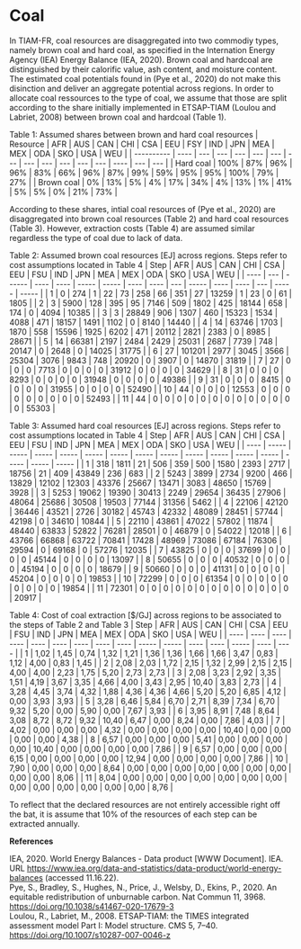 # Coal

In TIAM-FR, coal resources are disaggregated into two commodiy types, namely brown coal and hard coal, as specified in the Internation Energy Agency (IEA) Energy Balance (IEA, 2020). Brown coal and hardcoal are distinguished by their calorific value, ash content, and moisture content. The estimated coal potentials found in (Pye et al., 2020) do not make this disinction and deliver an aggregate potential across regions. In order to allocate coal ressources to the type of coal, we assume that those are split according to the share initially implemented in ETSAP-TIAM (Loulou and Labriet, 2008) between brown coal and hardcoal (Table 1).

Table 1: Assumed shares between brown and hard coal resources
| Resource   | AFR  | AUS | CAN | CHI | CSA | EEU | FSY | IND | JPN | MEA | MEX | ODA | SKO  | USA | WEU |
| ---------- | ---- | --- | --- | --- | --- | --- | --- | --- | --- | --- | --- | --- | ---- | --- | --- |
| Hard coal  | 100% | 87% | 96% | 96% | 83% | 66% | 96% | 87% | 99% | 59% | 95% | 95% | 100% | 79% | 27% |
| Brown coal | 0%   | 13% | 5%  | 4%  | 17% | 34% | 4%  | 13% | 1%  | 41% | 5%  | 5%  | 0%   | 21% | 73% |

According to these shares, intial coal resources of (Pye et al., 2020) are disaggregated into brown coal resources (Table 2) and hard coal resources (Table 3). However, extraction costs (Table 4) are assumed similar regardless the type of coal due to lack of data.

Table 2: Assumed brown coal resources \[EJ\] across regions. Steps refer to cost assumptions located in Table 4
| Step | AFR | AUS    | CAN  | CHI  | CSA   | EEU   | FSU  | IND  | JPN | MEA   | MEX  | ODA  | SKO | USA   | WEU   |
| ---- | --- | ------ | ---- | ---- | ----- | ----- | ---- | ---- | --- | ----- | ---- | ---- | --- | ----- | ----- |
| 1    | 0   | 274    | 1    | 22   | 73    | 258   | 66   | 351  | 27  | 13259 | 1    | 23   | 0   | 61    | 1805  |
| 2    | 3   | 5900   | 128  | 395  | 95    | 7146  | 509  | 1802 | 425 | 18144 | 658  | 174  | 0   | 4094  | 10385 |
| 3    | 3   | 28849  | 906  | 1307 | 460   | 15323 | 1534 | 4088 | 471 | 18157 | 1491 | 1102 | 0   | 8140  | 14440 |
| 4    | 14  | 63746  | 1703 | 1870 | 558   | 15596 | 1925 | 6202 | 471 | 20112 | 2821 | 2383 | 0   | 8985  | 28671 |
| 5    | 14  | 66381  | 2197 | 2484 | 2429  | 25031 | 2687 | 7739 | 748 | 20147 | 0    | 2648 | 0   | 14025 | 31775 |
| 6    | 27  | 101201 | 2977 | 3045 | 3566  | 25304 | 3076 | 9843 | 748 | 20920 | 0    | 3907 | 0   | 14870 | 31819 |
| 7    | 27  | 0      | 0    | 0    | 7713  | 0     | 0    | 0    | 0   | 31912 | 0    | 0    | 0   | 0     | 34629 |
| 8    | 31  | 0      | 0    | 0    | 8293  | 0     | 0    | 0    | 0   | 31948 | 0    | 0    | 0   | 0     | 49386 |
| 9    | 31  | 0      | 0    | 0    | 8415  | 0     | 0    | 0    | 0   | 31955 | 0    | 0    | 0   | 0     | 52490 |
| 10   | 44  | 0      | 0    | 0    | 12553 | 0     | 0    | 0    | 0   | 0     | 0    | 0    | 0   | 0     | 52493 |
| 11   | 44  | 0      | 0    | 0    | 0     | 0     | 0    | 0    | 0   | 0     | 0    | 0    | 0   | 0     | 55303 |

Table 3: Assumed hard coal resources \[EJ\] across regions. Steps refer to cost assumptions located in Table 4
| Step | AFR   | AUS   | CAN   | CHI   | CSA   | EEU   | FSU   | IND   | JPN   | MEA   | MEX   | ODA   | SKO   | USA   | WEU   |
| ---- | ----- | ----- | ----- | ----- | ----- | ----- | ----- | ----- | ----- | ----- | ----- | ----- | ----- | ----- | ----- |
| 1    | 318   | 1811  | 21    | 506   | 359   | 500   | 1580  | 2393  | 2717  | 18756 | 21    | 409   | 43849 | 236   | 683   |
| 2    | 5243  | 3899  | 2734  | 9200  | 466   | 13829 | 12102 | 12303 | 43376 | 25667 | 13471 | 3083  | 48650 | 15769 | 3928  |
| 3    | 5253  | 19062 | 19390 | 30413 | 2249  | 29654 | 36435 | 27906 | 48064 | 25686 | 30508 | 19503 | 77144 | 31356 | 5462  |
| 4    | 22106 | 42120 | 36446 | 43521 | 2726  | 30182 | 45743 | 42332 | 48089 | 28451 | 57744 | 42198 | 0     | 34610 | 10844 |
| 5    | 22110 | 43861 | 47022 | 57802 | 11874 | 48440 | 63833 | 52822 | 76281 | 28501 | 0     | 46879 | 0     | 54022 | 12018 |
| 6    | 43766 | 66868 | 63722 | 70841 | 17428 | 48969 | 73086 | 67184 | 76306 | 29594 | 0     | 69168 | 0     | 57276 | 12035 |
| 7    | 43825 | 0     | 0     | 0     | 37699 | 0     | 0     | 0     | 0     | 45144 | 0     | 0     | 0     | 0     | 13097 |
| 8    | 50655 | 0     | 0     | 0     | 40532 | 0     | 0     | 0     | 0     | 45194 | 0     | 0     | 0     | 0     | 18679 |
| 9    | 50660 | 0     | 0     | 0     | 41131 | 0     | 0     | 0     | 0     | 45204 | 0     | 0     | 0     | 0     | 19853 |
| 10   | 72299 | 0     | 0     | 0     | 61354 | 0     | 0     | 0     | 0     | 0     | 0     | 0     | 0     | 0     | 19854 |
| 11   | 72301 | 0     | 0     | 0     | 0     | 0     | 0     | 0     | 0     | 0     | 0     | 0     | 0     | 0     | 20917 |

Table 4: Cost of coal extraction \[$/GJ\] across regions to be associated to the steps of Table 2 and Table 3
| Step | AFR  | AUS  | CAN  | CHI  | CSA  | EEU  | FSU  | IND  | JPN   | MEA   | MEX  | ODA  | SKO   | USA  | WEU  |
| ---- | ---- | ---- | ---- | ---- | ---- | ---- | ---- | ---- | ----- | ----- | ---- | ---- | ----- | ---- | ---- |
| 1    | 1,02 | 1,45 | 0,74 | 1,32 | 1,21 | 1,36 | 1,36 | 1,66 | 1,66  | 3,47  | 0,83 | 1,12 | 4,00  | 0,83 | 1,45 |
| 2    | 2,08 | 2,03 | 1,72 | 2,15 | 1,32 | 2,99 | 2,15 | 2,15 | 4,00  | 4,00  | 2,23 | 1,75 | 5,20  | 2,73 | 2,73 |
| 3    | 2,08 | 3,23 | 2,92 | 3,35 | 1,51 | 4,19 | 3,67 | 3,35 | 4,66  | 4,00  | 3,43 | 2,95 | 10,40 | 3,83 | 2,73 |
| 4    | 3,28 | 4,45 | 3,74 | 4,32 | 1,88 | 4,36 | 4,36 | 4,66 | 5,20  | 5,20  | 6,85 | 4,12 | 0,00  | 3,93 | 3,93 |
| 5    | 3,28 | 6,46 | 5,84 | 6,70 | 2,71 | 8,39 | 7,34 | 6,70 | 9,32  | 5,20  | 0,00 | 5,90 | 0,00  | 7,67 | 3,93 |
| 6    | 3,95 | 8,91 | 7,48 | 8,64 | 3,08 | 8,72 | 8,72 | 9,32 | 10,40 | 6,47  | 0,00 | 8,24 | 0,00  | 7,86 | 4,03 |
| 7    | 4,02 | 0,00 | 0,00 | 0,00 | 4,32 | 0,00 | 0,00 | 0,00 | 0,00  | 10,40 | 0,00 | 0,00 | 0,00  | 0,00 | 4,38 |
| 8    | 6,57 | 0,00 | 0,00 | 0,00 | 5,41 | 0,00 | 0,00 | 0,00 | 0,00  | 10,40 | 0,00 | 0,00 | 0,00  | 0,00 | 7,86 |
| 9    | 6,57 | 0,00 | 0,00 | 0,00 | 6,15 | 0,00 | 0,00 | 0,00 | 0,00  | 12,94 | 0,00 | 0,00 | 0,00  | 0,00 | 7,86 |
| 10   | 7,90 | 0,00 | 0,00 | 0,00 | 8,64 | 0,00 | 0,00 | 0,00 | 0,00  | 0,00  | 0,00 | 0,00 | 0,00  | 0,00 | 8,06 |
| 11   | 8,04 | 0,00 | 0,00 | 0,00 | 0,00 | 0,00 | 0,00 | 0,00 | 0,00  | 0,00  | 0,00 | 0,00 | 0,00  | 0,00 | 8,76 |

To reflect that the declared resources are not entirely accessible right off the bat, it is assume that 10% of the resources of each step can be extracted annually.

**References**

IEA, 2020. World Energy Balances - Data product [WWW Document]. IEA. URL https://www.iea.org/data-and-statistics/data-product/world-energy-balances (accessed 11.16.22).  
Pye, S., Bradley, S., Hughes, N., Price, J., Welsby, D., Ekins, P., 2020. An equitable redistribution of unburnable carbon. Nat Commun 11, 3968. https://doi.org/10.1038/s41467-020-17679-3  
Loulou, R., Labriet, M., 2008. ETSAP-TIAM: the TIMES integrated assessment model Part I: Model structure. CMS 5, 7–40. https://doi.org/10.1007/s10287-007-0046-z
